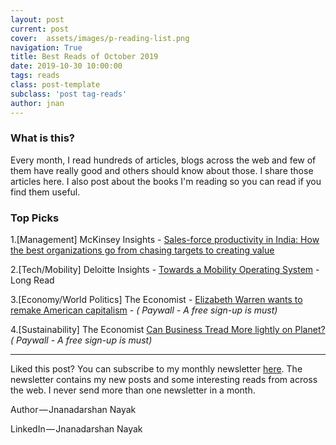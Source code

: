 ```yaml
---
layout: post
current: post
cover:  assets/images/p-reading-list.png
navigation: True
title: Best Reads of October 2019
date: 2019-10-30 10:00:00
tags: reads
class: post-template
subclass: 'post tag-reads'
author: jnan
---
```

### What is this?
Every month, I read hundreds of articles, blogs across the web and few of them have really good and others should know about those. I share those articles here. I also post about the books I'm reading so you can read if you find them useful.

### Top Picks
1.[Management] McKinsey Insights - [Sales-force productivity in India: How the best organizations go from chasing targets to creating value](https://www.mckinsey.com/business-functions/marketing-and-sales/our-insights/sales-force-productivity-in-india-how-the-best-organizations-go-from-chasing-targets-to-creating-value)

2.[Tech/Mobility] Deloitte Insights - [Towards a Mobility Operating System](https://www2.deloitte.com/content/dam/Deloitte/ec/Documents/public-sector/DI_FoM-and-mOS.pdf) - Long Read

3.[Economy/World Politics] The Economist - [Elizabeth Warren wants to remake American capitalism](https://www.economist.com/leaders/2019/10/24/elizabeth-warren-wants-to-remake-american-capitalism) - *( Paywall - A free sign-up is must)*

4.[Sustainability] The Economist [Can Business Tread More lightly on Planet?](https://www.economist.com/business/2019/10/17/can-business-tread-more-lightly-on-the-planet) *( Paywall - A free sign-up is must)*

***

Liked this post? You can subscribe to my monthly newsletter [here](http://go.jdnayak.com/2hDwHVw). The newsletter contains my new posts and some interesting reads from across the web. I never send more than one newsletter in a month.

Author — Jnanadarshan Nayak

LinkedIn — Jnanadarshan Nayak
